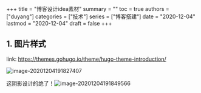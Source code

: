 +++
title = "博客设计idea素材"
summary = ""
toc = true
authors = ["duyang"]
categories = ["技术"]
series = ["博客搭建"]
date = "2020-12-04"
lastmod = "2020-12-04"
draft = false
+++

## 1. 图片样式

link: https://themes.gohugo.io/theme/hugo-theme-introduction/

![image-20201204191827407](https://i.loli.net/2020/12/04/hYCbj9vdF2Lwf3a.png)

这阴影设计的绝了！![image-20201204191849566](https://i.loli.net/2020/12/04/sYkL25H8jepxwco.png)
